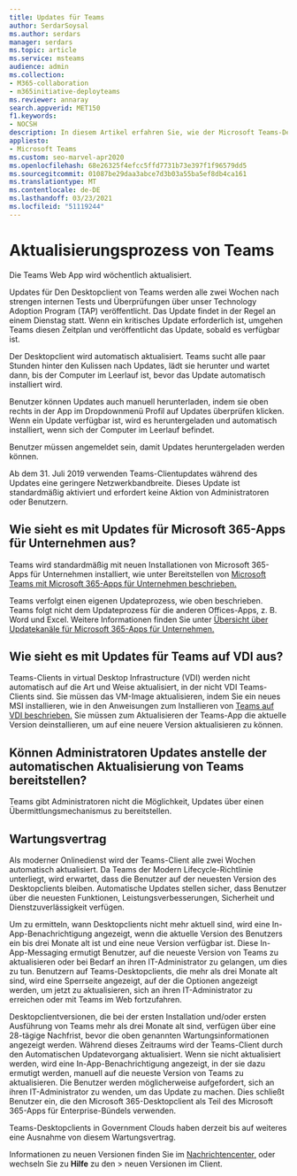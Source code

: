```yaml
---
title: Updates für Teams
author: SerdarSoysal
ms.author: serdars
manager: serdars
ms.topic: article
ms.service: msteams
audience: admin
ms.collection:
- M365-collaboration
- m365initiative-deployteams
ms.reviewer: annaray
search.appverid: MET150
f1.keywords:
- NOCSH
description: In diesem Artikel erfahren Sie, wie der Microsoft Teams-Desktopclient aktualisiert wird.
appliesto:
- Microsoft Teams
ms.custom: seo-marvel-apr2020
ms.openlocfilehash: 68e26325f4efcc5ffd7731b73e397f1f96579dd5
ms.sourcegitcommit: 01087be29daa3abce7d3b03a55ba5ef8db4ca161
ms.translationtype: MT
ms.contentlocale: de-DE
ms.lasthandoff: 03/23/2021
ms.locfileid: "51119244"
---
```

# <a name="teams-update-process"></a>Aktualisierungsprozess von Teams

Die Teams Web App wird wöchentlich aktualisiert.

Updates für Den Desktopclient von Teams werden alle zwei Wochen nach strengen internen Tests und Überprüfungen über unser Technology Adoption Program (TAP) veröffentlicht. Das Update findet in der Regel an einem Dienstag statt. Wenn ein kritisches Update erforderlich ist, umgehen Teams diesen Zeitplan und veröffentlicht das Update, sobald es verfügbar ist.

Der Desktopclient wird automatisch aktualisiert. Teams sucht alle paar Stunden hinter den Kulissen nach Updates, lädt sie herunter und wartet dann, bis der Computer im Leerlauf ist, bevor das Update automatisch installiert wird.

Benutzer können Updates auch  manuell herunterladen,  indem sie oben rechts in der App im Dropdownmenü Profil auf Updates überprüfen klicken. Wenn ein Update verfügbar ist, wird es heruntergeladen und automatisch installiert, wenn sich der Computer im Leerlauf befindet.

Benutzer müssen angemeldet sein, damit Updates heruntergeladen werden können.

Ab dem 31. Juli 2019 verwenden Teams-Clientupdates während des Updates eine geringere Netzwerkbandbreite. Dieses Update ist standardmäßig aktiviert und erfordert keine Aktion von Administratoren oder Benutzern.

## <a name="what-about-updates-to-microsoft-365-apps-for-enterprise"></a>Wie sieht es mit Updates für Microsoft 365-Apps für Unternehmen aus?

Teams wird standardmäßig mit neuen Installationen von Microsoft 365-Apps für Unternehmen installiert, wie unter Bereitstellen von [Microsoft Teams mit Microsoft 365-Apps für Unternehmen beschrieben.](/DeployOffice/teams-install)

Teams verfolgt einen eigenen Updateprozess, wie oben beschrieben. Teams folgt nicht dem Updateprozess für die anderen Offices-Apps, z. B. Word und Excel. Weitere Informationen finden Sie unter [Übersicht über Updatekanäle für Microsoft 365-Apps für Unternehmen.](/DeployOffice/overview-of-update-channels-for-office-365-proplus)

## <a name="what-about-updates-to-teams-on-vdi"></a>Wie sieht es mit Updates für Teams auf VDI aus?


Teams-Clients in virtual Desktop Infrastructure (VDI) werden nicht automatisch auf die Art und Weise aktualisiert, in der nicht VDI Teams-Clients sind. Sie müssen das VM-Image aktualisieren, indem Sie ein neues MSI installieren, wie in den Anweisungen zum Installieren von [Teams auf VDI beschrieben.](teams-for-vdi.md) Sie müssen zum Aktualisieren der Teams-App die aktuelle Version deinstallieren, um auf eine neuere Version aktualisieren zu können.

## <a name="can-admins-deploy-updates-instead-of-teams-auto-updating"></a>Können Administratoren Updates anstelle der automatischen Aktualisierung von Teams bereitstellen?

Teams gibt Administratoren nicht die Möglichkeit, Updates über einen Übermittlungsmechanismus zu bereitstellen.

## <a name="servicing-agreement"></a>Wartungsvertrag

Als moderner Onlinedienst wird der Teams-Client alle zwei Wochen automatisch aktualisiert. Da Teams der Modern Lifecycle-Richtlinie unterliegt, wird erwartet, dass die Benutzer auf der neuesten Version des Desktopclients bleiben. Automatische Updates stellen sicher, dass Benutzer über die neuesten Funktionen, Leistungsverbesserungen, Sicherheit und Dienstzuverlässigkeit verfügen.

Um zu ermitteln, wann Desktopclients nicht mehr aktuell sind, wird eine In-App-Benachrichtigung angezeigt, wenn die aktuelle Version des Benutzers ein bis drei Monate alt ist und eine neue Version verfügbar ist. Diese In-App-Messaging ermutigt Benutzer, auf die neueste Version von Teams zu aktualisieren oder bei Bedarf an ihren IT-Administrator zu gelangen, um dies zu tun. Benutzern auf Teams-Desktopclients, die mehr als drei Monate alt sind, wird eine Sperrseite angezeigt, auf der die Optionen angezeigt werden, um jetzt zu aktualisieren, sich an ihren IT-Administrator zu erreichen oder mit Teams im Web fortzufahren.

Desktopclientversionen, die bei der ersten Installation und/oder ersten Ausführung von Teams mehr als drei Monate alt sind, verfügen über eine 28-tägige Nachfrist, bevor die oben genannten Wartungsinformationen angezeigt werden. Während dieses Zeitraums wird der Teams-Client durch den Automatischen Updatevorgang aktualisiert. Wenn sie nicht aktualisiert werden, wird eine In-App-Benachrichtigung angezeigt, in der sie dazu ermutigt werden, manuell auf die neueste Version von Teams zu aktualisieren. Die Benutzer werden möglicherweise aufgefordert, sich an ihren IT-Administrator zu wenden, um das Update zu machen. Dies schließt Benutzer ein, die den Microsoft 365-Desktopclient als Teil des Microsoft 365-Apps für Enterprise-Bündels verwenden.

Teams-Desktopclients in Government Clouds haben derzeit bis auf weiteres eine Ausnahme von diesem Wartungsvertrag.

Informationen zu neuen Versionen finden Sie im [Nachrichtencenter,](https://admin.microsoft.com/AdminPortal/Home#/MessageCenter) oder wechseln Sie zu **Hilfe** zu den  >   neuen Versionen im Client.
